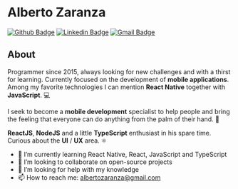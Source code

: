# Alberto Zaranza

[![Github Badge](https://img.shields.io/badge/-GitHub-000?style=flat-square&logo=Github&logoColor=white&link=https://github.com/albertozaranza)](https://github.com/albertozaranza)
[![Linkedin Badge](https://img.shields.io/badge/-LinkedIn-blue?style=flat-square&logo=Linkedin&logoColor=white&link=https://www.linkedin.com/in/albertozaranza)](https://www.linkedin.com/in/albertozaranza)
[![Gmail Badge](https://img.shields.io/badge/-Gmail-c14438?style=flat-square&logo=Gmail&logoColor=white&link=mailto:albertozaranza@gmail.com)](mailto:albertozaranza@gmail.com)

## About

Programmer since 2015, always looking for new challenges and with a thirst for learning. Currently focused on the development of **mobile applications**. Among my favorite technologies I can mention **React Native** together with **JavaScript**. 💻

I seek to become a **mobile development** specialist to help people and bring the feeling that everyone can do anything from the palm of their hand. 📱

**ReactJS**, **NodeJS** and a little **TypeScript** enthusiast in his spare time. Curious about the **UI** / **UX** area. ⚛

- 🌱 I’m currently learning React Native, React, JavaScript and TypeScript
- 👯 I’m looking to collaborate on open-source projects
- 🤔 I’m looking for help with my knowledge
- 📫 How to reach me: albertozaranza@gmail.com
